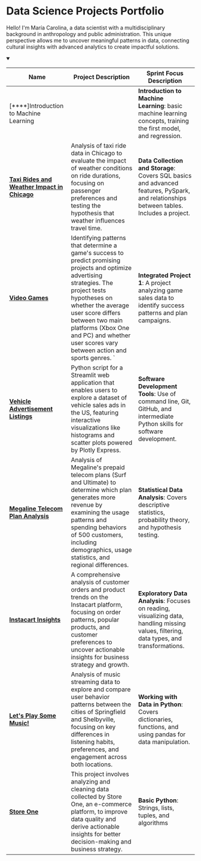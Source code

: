 <!DOCTYPE html>
<html lang="en">
<head>
    <meta charset="UTF-8">
    <meta name="viewport" content="width=device-width, initial-scale=1.0">
</head>
<body>
    <h1>Data Science Projects Portfolio</h1>
    <p>Hello! I'm María Carolina, a data scientist with a multidisciplinary background in anthropology and public administration. This unique perspective allows me to uncover meaningful patterns in data, connecting cultural insights with advanced analytics to create impactful solutions.</p>
     <details open>
<summary> </summary>

| Name                                | Project Description | Sprint Focus Description                                                                 |
|-------------------------------------|---------------------|-----------------------------------------------------------------------------------------|
| [****]Introduction to Machine Learning    |                     | **Introduction to Machine Learning**: basic machine learning concepts, training the first model, and regression.   |
| [**Taxi Rides and Weather Impact in Chicago**](https://github.com/carolinagles/datascience/blob/main/7.Data_%20collection_%20and_storage_(SQL)/README.md) | Analysis of taxi ride data in Chicago to evaluate the impact of weather conditions on ride durations, focusing on passenger preferences and testing the hypothesis that weather influences travel time.| **Data Collection and Storage**: Covers SQL basics and advanced features, PySpark, and relationships between tables. Includes a project. |
| [**Video Games**](https://github.com/carolinagles/datascience/blob/main/6.I_Python_and_Software_Engineering/games.ipynb) | Identifying patterns that determine a game's success to predict promising projects and optimize advertising strategies. The project tests hypotheses on whether the average user score differs between two main platforms (Xbox One and PC) and whether user scores vary between action and sports genres. `| **Integrated Project 1**: A project analyzing game sales data to identify success patterns and plan campaigns.    |
|[**Vehicle Advertisement Listings**](https://six-sprint.onrender.com/)| Python script for a Streamlit web application that enables users to explore a dataset of vehicle sales ads in the US, featuring interactive visualizations like histograms and scatter plots powered by Plotly Express. | **Software Development Tools**: Use of command line, Git, GitHub, and intermediate Python skills for software development. |
| [**Megaline Telecom Plan Analysis**](https://github.com/carolinagles/datascience/tree/main/4.Statistical_data_analysis)| Analysis of Megaline's prepaid telecom plans (Surf and Ultimate) to determine which plan generates more revenue by examining the usage patterns and spending behaviors of 500 customers, including demographics, usage statistics, and regional differences.| **Statistical Data Analysis**: Covers descriptive statistics, probability theory, and hypothesis testing. |
| [**Instacart Insights**](https://github.com/carolinagles/datascience/blob/main/3.Data_wrangling/instacart_notebook.ipynb)| A comprehensive analysis of customer orders and product trends on the Instacart platform, focusing on order patterns, popular products, and customer preferences to uncover actionable insights for business strategy and growth. | **Exploratory Data Analysis**: Focuses on reading, visualizing data, handling missing values, filtering, data types, and transformations. |
| [**Let's Play Some Music!**](https://github.com/carolinagles/datascience/blob/main/2.Basic_python_II/music_notebook.ipynb) | Analysis of music streaming data to explore and compare user behavior patterns between the cities of Springfield and Shelbyville, focusing on key differences in listening habits, preferences, and engagement across both locations. | **Working with Data in Python**: Covers dictionaries, functions, and using pandas for data manipulation. |
| [**Store One**](https://github.com/carolinagles/datascience/blob/main/1.Basic_python/ecommerce_notebook.ipynb) | This project involves analyzing and cleaning data collected by Store One, an e-commerce platform, to improve data quality and derive actionable insights for better decision-making and business strategy. | **Basic Python**: Strings, lists, tuples, and algorithms|

</details>
</body>
</html>
